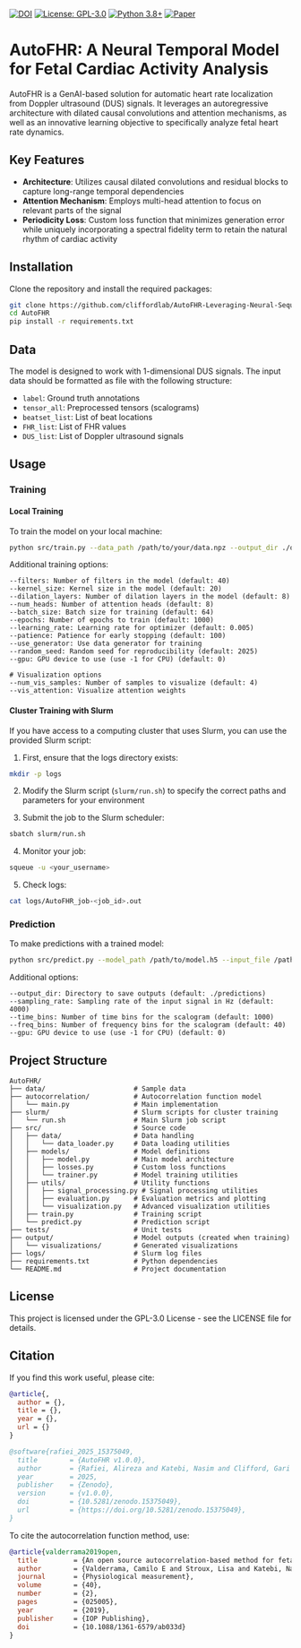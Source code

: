 [![DOI](https://zenodo.org/badge/DOI/10.5281/zenodo.15375049.svg)](https://doi.org/10.5281/zenodo.15375049)
[![License: GPL-3.0](https://img.shields.io/badge/License-GPL%203.0-green.svg)](https://opensource.org/licenses/GPL-3.0)
[![Python 3.8+](https://img.shields.io/badge/python-3.8+-red.svg)](https://www.python.org/downloads/)
[![Paper](https://img.shields.io/badge/Paper-Science%20Direct-orange.svg)](https://)

# AutoFHR: A Neural Temporal Model for Fetal Cardiac Activity Analysis

AutoFHR is a GenAI-based solution for automatic heart rate localization from Doppler ultrasound (DUS) signals. It leverages an autoregressive architecture with dilated causal convolutions and attention mechanisms, as well as an innovative learning objective to specifically analyze fetal heart rate dynamics.

## Key Features

- **Architecture**: Utilizes causal dilated convolutions and residual blocks to capture long-range temporal dependencies
- **Attention Mechanism**: Employs multi-head attention to focus on relevant parts of the signal
- **Periodicity Loss**: Custom loss function that minimizes generation error while uniquely incorporating a spectral fidelity term to retain the natural rhythm of cardiac activity

## Installation

Clone the repository and install the required packages:

```bash
git clone https://github.com/cliffordlab/AutoFHR-Leveraging-Neural-Sequential-Modeling-for-Ultrasound-Analysis.git
cd AutoFHR
pip install -r requirements.txt
```

## Data

The model is designed to work with 1-dimensional DUS signals. The input data should be formatted as file with the following structure:

- `label`: Ground truth annotations
- `tensor_all`: Preprocessed tensors (scalograms)
- `beatset_list`: List of beat locations
- `FHR_list`: List of FHR values
- `DUS_list`: List of Doppler ultrasound signals

## Usage

### Training

#### Local Training

To train the model on your local machine:

```bash
python src/train.py --data_path /path/to/your/data.npz --output_dir ./output
```

Additional training options:
```
--filters: Number of filters in the model (default: 40)
--kernel_size: Kernel size in the model (default: 20)
--dilation_layers: Number of dilation layers in the model (default: 8)
--num_heads: Number of attention heads (default: 8)
--batch_size: Batch size for training (default: 64)
--epochs: Number of epochs to train (default: 1000)
--learning_rate: Learning rate for optimizer (default: 0.005)
--patience: Patience for early stopping (default: 100)
--use_generator: Use data generator for training
--random_seed: Random seed for reproducibility (default: 2025)
--gpu: GPU device to use (use -1 for CPU) (default: 0)

# Visualization options
--num_vis_samples: Number of samples to visualize (default: 4)
--vis_attention: Visualize attention weights
```

#### Cluster Training with Slurm

If you have access to a computing cluster that uses Slurm, you can use the provided Slurm script:

1. First, ensure that the logs directory exists:
```bash
mkdir -p logs
```

2. Modify the Slurm script (`slurm/run.sh`) to specify the correct paths and parameters for your environment

3. Submit the job to the Slurm scheduler:
```bash
sbatch slurm/run.sh
```

4. Monitor your job:
```bash
squeue -u <your_username>
```

5. Check logs:
```bash
cat logs/AutoFHR_job-<job_id>.out
```

### Prediction

To make predictions with a trained model:

```bash
python src/predict.py --model_path /path/to/model.h5 --input_file /path/to/signal.wav
```

Additional options:
```
--output_dir: Directory to save outputs (default: ./predictions)
--sampling_rate: Sampling rate of the input signal in Hz (default: 4000)
--time_bins: Number of time bins for the scalogram (default: 1000)
--freq_bins: Number of frequency bins for the scalogram (default: 40)
--gpu: GPU device to use (use -1 for CPU) (default: 0)
```

## Project Structure

```
AutoFHR/
├── data/                      # Sample data
├── autocorrelation/           # Autocorrelation function model
│   └── main.py                # Main implementation
├── slurm/                     # Slurm scripts for cluster training
│   └── run.sh                 # Main Slurm job script
├── src/                       # Source code
│   ├── data/                  # Data handling
│   │   └── data_loader.py     # Data loading utilities
│   ├── models/                # Model definitions
│   │   ├── model.py           # Main model architecture
│   │   ├── losses.py          # Custom loss functions
│   │   └── trainer.py         # Model training utilities
│   ├── utils/                 # Utility functions
│   │   ├── signal_processing.py # Signal processing utilities
│   │   ├── evaluation.py      # Evaluation metrics and plotting
│   │   └── visualization.py   # Advanced visualization utilities
│   ├── train.py               # Training script
│   └── predict.py             # Prediction script
├── tests/                     # Unit tests
├── output/                    # Model outputs (created when training)
│   └── visualizations/        # Generated visualizations
├── logs/                      # Slurm log files
├── requirements.txt           # Python dependencies
└── README.md                  # Project documentation
```

## License

This project is licensed under the GPL-3.0 License - see the LICENSE file for details.

## Citation

If you find this work useful, please cite:

```bibtex
@article{,
  author = {},
  title = {},
  year = {},
  url = {}
}
```

```bibtex
@software{rafiei_2025_15375049,
  title        = {AutoFHR v1.0.0},
  author       = {Rafiei, Alireza and Katebi, Nasim and Clifford, Gari D.},
  year         = 2025,
  publisher    = {Zenodo},
  version      = {v1.0.0},
  doi          = {10.5281/zenodo.15375049},
  url          = {https://doi.org/10.5281/zenodo.15375049},
}
```

To cite the autocorrelation function method, use:

```bibtex
@article{valderrama2019open,
  title         = {An open source autocorrelation-based method for fetal heart rate estimation from one-dimensional Doppler ultrasound},
  author        = {Valderrama, Camilo E and Stroux, Lisa and Katebi, Nasim and Paljug, Elianna and Hall-Clifford, Rachel and Rohloff, Peter and Marzbanrad, Faezeh and Clifford, Gari D},
  journal       = {Physiological measurement},
  volume        = {40},
  number        = {2},
  pages         = {025005},
  year          = {2019},
  publisher     = {IOP Publishing},
  doi           = {10.1088/1361-6579/ab033d}
}
```
